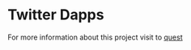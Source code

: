 # Twitter Dapps
For more information about this project visit to [quest](https://github.com/nativeanish/twitterdapps/quest/)